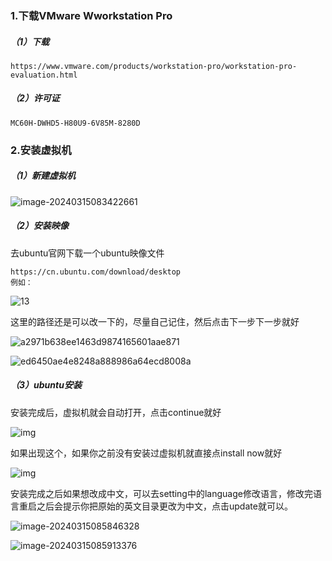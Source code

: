 ### 1.下载VMware Wworkstation Pro

##### （1）下载

```
https://www.vmware.com/products/workstation-pro/workstation-pro-evaluation.html
```

##### （2）许可证

```
MC60H-DWHD5-H80U9-6V85M-8280D
```

### 2.安装虚拟机

##### （1）新建虚拟机

![image-20240315083422661](assets/image-20240315083422661.png)

##### （2）安装映像

去ubuntu官网下载一个ubuntu映像文件

```
https://cn.ubuntu.com/download/desktop
例如：
```

![13](assets/13.png)

这里的路径还是可以改一下的，尽量自己记住，然后点击下一步下一步就好

![a2971b638ee1463d9874165601aae871](assets/a2971b638ee1463d9874165601aae871.png)

![ed6450ae4e8248a888986a64ecd8008a](assets/ed6450ae4e8248a888986a64ecd8008a.png)

##### （3）ubuntu安装

安装完成后，虚拟机就会自动打开，点击continue就好

![img](assets/7b42967730f341019fee3fee0027fce0.png)

如果出现这个，如果你之前没有安装过虚拟机就直接点install now就好

![img](assets/baca02b7bf95474891ba29b351d3eda5.png)

安装完成之后如果想改成中文，可以去setting中的language修改语言，修改完语言重启之后会提示你把原始的英文目录更改为中文，点击update就可以。

![image-20240315085846328](assets/image-20240315085846328.png)

![image-20240315085913376](assets/image-20240315085913376.png)